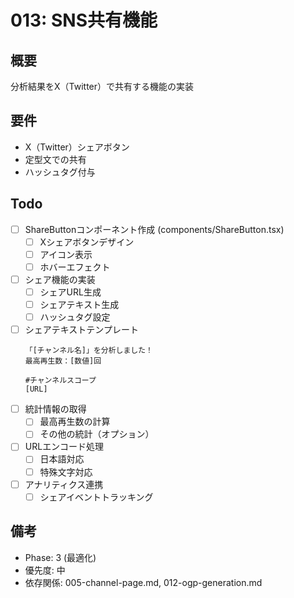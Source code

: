 # 013: SNS共有機能

## 概要
分析結果をX（Twitter）で共有する機能の実装

## 要件
- X（Twitter）シェアボタン
- 定型文での共有
- ハッシュタグ付与

## Todo
- [ ] ShareButtonコンポーネント作成 (components/ShareButton.tsx)
  - [ ] Xシェアボタンデザイン
  - [ ] アイコン表示
  - [ ] ホバーエフェクト
- [ ] シェア機能の実装
  - [ ] シェアURL生成
  - [ ] シェアテキスト生成
  - [ ] ハッシュタグ設定
- [ ] シェアテキストテンプレート
  ```
  「[チャンネル名]」を分析しました！
  最高再生数：[数値]回

  #チャンネルスコープ
  [URL]
  ```
- [ ] 統計情報の取得
  - [ ] 最高再生数の計算
  - [ ] その他の統計（オプション）
- [ ] URLエンコード処理
  - [ ] 日本語対応
  - [ ] 特殊文字対応
- [ ] アナリティクス連携
  - [ ] シェアイベントトラッキング

## 備考
- Phase: 3 (最適化)
- 優先度: 中
- 依存関係: 005-channel-page.md, 012-ogp-generation.md